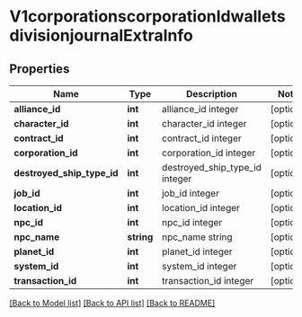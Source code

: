 # V1corporationscorporationIdwalletsdivisionjournalExtraInfo

## Properties
Name | Type | Description | Notes
------------ | ------------- | ------------- | -------------
**alliance_id** | **int** | alliance_id integer | [optional] 
**character_id** | **int** | character_id integer | [optional] 
**contract_id** | **int** | contract_id integer | [optional] 
**corporation_id** | **int** | corporation_id integer | [optional] 
**destroyed_ship_type_id** | **int** | destroyed_ship_type_id integer | [optional] 
**job_id** | **int** | job_id integer | [optional] 
**location_id** | **int** | location_id integer | [optional] 
**npc_id** | **int** | npc_id integer | [optional] 
**npc_name** | **string** | npc_name string | [optional] 
**planet_id** | **int** | planet_id integer | [optional] 
**system_id** | **int** | system_id integer | [optional] 
**transaction_id** | **int** | transaction_id integer | [optional] 

[[Back to Model list]](../README.md#documentation-for-models) [[Back to API list]](../README.md#documentation-for-api-endpoints) [[Back to README]](../README.md)


